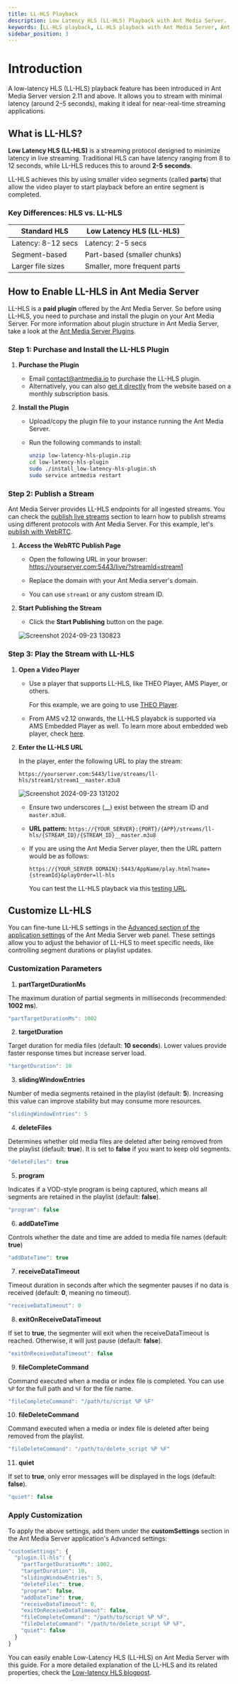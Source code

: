 ```yaml
---
title: LL-HLS Playback
description: Low Latency HLS (LL-HLS) Playback with Ant Media Server.
keywords: [LL-HLS playback, LL-HLS playback with Ant Media Server, Ant Media Server Documentation, Ant Media Server Tutorials]
sidebar_position: 3
---
```


# Introduction

A low-latency HLS (LL-HLS) playback feature has been introduced in Ant Media Server version 2.11 and above. It allows you to stream with minimal latency (around 2–5 seconds), making it ideal for near-real-time streaming applications.

## What is LL-HLS?

**Low Latency HLS (LL-HLS)** is a streaming protocol designed to minimize latency in live streaming. Traditional HLS can have latency ranging from 8 to 12 seconds, while LL-HLS reduces this to around **2-5 seconds**.

LL-HLS achieves this by using smaller video segments (called **parts**) that allow the video player to start playback before an entire segment is completed.

### Key Differences: HLS vs. LL-HLS

| Standard HLS | Low Latency HLS (LL-HLS) |
| ------------ | ------------------------ |
|Latency: 8-12 secs | Latency: 2-5 secs |
| Segment-based | Part-based (smaller chunks) |
| Larger file sizes | Smaller, more frequent parts |


## How to Enable LL-HLS in Ant Media Server

LL-HLS is a **paid plugin** offered by the Ant Media Server. So before using LL-HLS, you need to purchase and install the plugin on your Ant Media Server. For more information about plugin structure in Ant Media Server, take a look at the [Ant Media Server Plugins](https://antmedia.io/plugins-will-make-ant-media-server-more-powerful/).

### Step 1: Purchase and Install the LL-HLS Plugin

1. **Purchase the Plugin** 

   - Email contact@antmedia.io to purchase the LL-HLS plugin.
   - Alternatively, you can also [get it directly](https://antmedia.io/product/low-latency-hls-plugin/) from the website based on a monthly subscription basis.

2. **Install the Plugin**

   - Upload/copy the plugin file to your instance running the Ant Media Server.
   - Run the following commands to install:
   
     ```bash
     unzip low-latency-hls-plugin.zip
     cd low-latency-hls-plugin
     sudo ./install_low-latency-hls-plugin.sh
     sudo service antmedia restart
     ```
### Step 2: Publish a Stream

Ant Media Server provides LL-HLS endpoints for all ingested streams. You can check the [publish live streams](https://antmedia.io/docs/category/publish-live-stream/) section to learn how to publish streams using different protocols with Ant Media Server. For this example, let's [publish with WebRTC](https://antmedia.io/docs/guides/publish-live-stream/webrtc/).

1. **Access the WebRTC Publish Page**

   - Open the following URL in your browser: https://yourserver.com:5443/live/?streamId=stream1

   - Replace the domain with your Ant Media server's domain.

   - You can use `stream1` or any custom stream ID.

2. **Start Publishing the Stream**

   - Click the **Start Publishing** button on the page.

   ![Screenshot 2024-09-23 130823](https://github.com/user-attachments/assets/ce967db5-640a-4ddb-b584-7a7b9eb03883)

### Step 3: Play the Stream with LL-HLS

1. **Open a Video Player**

   - Use a player that supports LL-HLS, like THEO Player, AMS Player, or others.

     For this example, we are going to use [THEO Player](https://www.theoplayer.com/test-your-stream-hls-dash-hesp).

   - From AMS v2.12 onwards, the LL-HLS playabck is supported via AMS Embedded Player as well. To learn more about embedded web player, check [here](https://antmedia.io/docs/guides/playing-live-stream/embedded-web-player/).

2. **Enter the LL-HLS URL**

   In the player, enter the following URL to play the stream:

   ```https://yourserver.com:5443/live/streams/ll-hls/stream1/stream1__master.m3u8```

   ![Screenshot 2024-09-23 131202](https://github.com/user-attachments/assets/63bca3f6-0c71-4ba8-a8f7-5b8d8f56c24f)


   - Ensure two underscores (__) exist between the stream ID and `master.m3u8`.

   - **URL pattern:** ```https://{YOUR_SERVER}:{PORT}/{APP}/streams/ll-hls/{STREAM_ID}/{STREAM_ID}__master.m3u8```

   - If you are using the Ant Media Server player, then the URL pattern would be as follows:

     `https://{YOUR_SERVER DOMAIN}:5443/AppName/play.html?name={streamId}&playOrder=ll-hls`

     You can test the LL-HLS playback via this [testing URL](https://test.antmedia.io:5443/24x7test/play.html?name=live_test&playOrder=ll-hls).


## Customize LL-HLS

You can fine-tune LL-HLS settings in the [Advanced section of the application settings](https://antmedia.io/docs/guides/configuration-and-testing/ams-application-configuration/#management-panel-settings) of the Ant Media Server web panel. These settings allow you to adjust the behavior of LL-HLS to meet specific needs, like controlling segment durations or playlist updates.

### Customization Parameters

1. **partTargetDurationMs**

The maximum duration of partial segments in milliseconds (recommended: **1002 ms**).

```js
"partTargetDurationMs": 1002
```

2. **targetDuration**

Target duration for media files (default: **10 seconds**). Lower values provide faster response times but increase server load.
```js
"targetDuration": 10
```

3. **slidingWindowEntries**

Number of media segments retained in the playlist (default: **5**). Increasing this value can improve stability but may consume more resources.
```js
"slidingWindowEntries": 5
```

4. **deleteFiles**

Determines whether old media files are deleted after being removed from the playlist (default: **true**). It is set to **false** if you want to keep old segments.
```js
"deleteFiles": true
```

5. **program**

Indicates if a VOD-style program is being captured, which means all segments are retained in the playlist (default: **false**).
```js
"program": false
```

6. **addDateTime**

Controls whether the date and time are added to media file names (default: **true**)
```js
"addDateTime": true
```

7. **receiveDataTimeout**

Timeout duration in seconds after which the segmenter pauses if no data is received (default: **0**, meaning no timeout).
```js
"receiveDataTimeout": 0
```

8. **exitOnReceiveDataTimeout**

If set to **true**, the segmenter will exit when the receiveDataTimeout is reached. Otherwise, it will just pause (default: **false**).
```js
"exitOnReceiveDataTimeout": false
```

9. **fileCompleteCommand**

Command executed when a media or index file is completed. You can use `%P` for the full path and `%F` for the file name.
```js
"fileCompleteCommand": "/path/to/script %P %F"
```

10. **fileDeleteCommand**

Command executed when a media or index file is deleted after being removed from the playlist.
```js
"fileDeleteCommand": "/path/to/delete_script %P %F"
```

11. **quiet**

If set to **true**, only error messages will be displayed in the logs (default: **false**).
```js
"quiet": false
```

### Apply Customization

To apply the above settings, add them under the **customSettings** section in the Ant Media Server application's Advanced settings:

```js
"customSettings": {
  "plugin.ll-hls": {
    "partTargetDurationMs": 1002,
    "targetDuration": 10,
    "slidingWindowEntries": 5,
    "deleteFiles": true,
    "program": false,
    "addDateTime": true,
    "receiveDataTimeout": 0,
    "exitOnReceiveDataTimeout": false,
    "fileCompleteCommand": "/path/to/script %P %F",
    "fileDeleteCommand": "/path/to/delete_script %P %F",
    "quiet": false
  }
}
```

You can easily enable Low-Latency HLS (LL-HLS) on Ant Media Server with this guide. For a more detailed explanation of the LL-HLS and its related properties, check the [Low-latency HLS blogpost](https://antmedia.io/low-latency-hls-or-ll-hls/).
